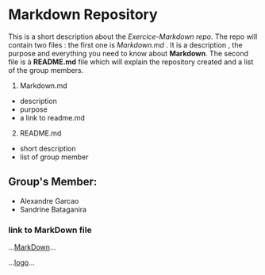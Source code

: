 # Markdown Repository

This is a short description about the *Exercice-Markdown repo*. The repo will contain two files :
the first one is *Markdown.md* . It is a description , the purpose and everything you need to know about **Markdown**.
The second file is à **README.md** file which will explain the repository created and a list of the group members.

1. Markdown.md 
  * description
  * purpose
  * a link to readme.md

2. README.md 
  * short description
  * list of group member 


## Group's Member:

* Alexandre Garcao 
* Sandrine Bataganira 

### link to MarkDown file 
...[MarkDown](https://github.com/alexg-rgb/Markdown/blob/master/markdown.md)...

...[logo](https://e7.pngegg.com/pngimages/918/742/png-clipart-logo-brand-markdown-others-blue-logo-thumbnail.png)...
